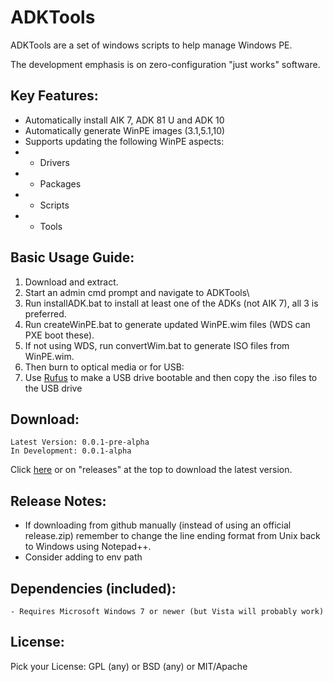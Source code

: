 # ADKTools

ADKTools are a set of windows scripts to help manage Windows PE.

The development emphasis is on zero-configuration "just works" software.

## Key Features:

- Automatically install AIK 7, ADK 81 U and ADK 10
- Automatically generate WinPE images (3.1,5.1,10)
- Supports updating the following WinPE aspects:
- - Drivers
- - Packages
- - Scripts
- - Tools

## Basic Usage Guide:

1. Download and extract.
2. Start an admin cmd prompt and navigate to ADKTools\
3. Run installADK.bat to install at least one of the ADKs (not AIK 7), all 3 is preferred.
4. Run createWinPE.bat to generate updated WinPE.wim files (WDS can PXE boot these).
5. If not using WDS, run convertWim.bat to generate ISO files from WinPE.wim.
6. Then burn to optical media or for USB:
7. Use [Rufus](//rufus.akeo.ie) to make a USB drive bootable and then copy the .iso files to the USB drive

## Download:
```
Latest Version: 0.0.1-pre-alpha
In Development: 0.0.1-alpha
```
Click [here](//github.com/gdiaz384/ADKTools/releases) or on "releases" at the top to download the latest version.

## Release Notes:

- If downloading from github manually (instead of using an official release.zip) remember to change the line ending format from Unix back to Windows using Notepad++.
- Consider adding to env path

## Dependencies (included):
```
- Requires Microsoft Windows 7 or newer (but Vista will probably work)
```

## License:
Pick your License: GPL (any) or BSD (any) or MIT/Apache
